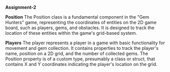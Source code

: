 **Assignment-2**

**Position**
The Position class is a fundamental component in the "Gem Hunters" game, representing the coordinates of entities on the 2D game board, such as players, gems, and obstacles. It is designed to track the location of these entities within the game's grid-based system.

**Players**
The player represents a player in a game with basic functionality for movement and gem collection. It contains properties to track the player's name, position on a 2D grid, and the number of collected gems. The Position property is of a custom type, presumably a class or struct, that contains X and Y coordinates indicating the player's location on the grid.

